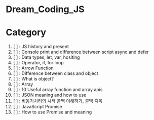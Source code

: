 # Dream_Coding_JS

# Category

1. [ ] : JS history and present
2. [ ] : Console print and difference between script async and defer
3. [ ] : Data types, let, var, hositing
4. [ ] : Operator, if, for loop
5. [ ] : Arrow Function
6. [ ] : Difference between class and object
7. [ ] : What is object?
8. [ ] : Array
9. [ ] : 10 Useful array function and array apis
10. [ ] : JSON meaning and how to use
11. [ ] : 비동기처리의 시작 콜백 이해하기, 콜백 지옥
12. [ ] : JavaScript Promise
13. [ ] : How to use Promise and meaning
